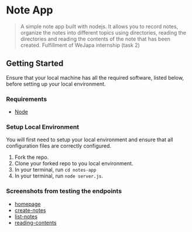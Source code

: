 # Note App
> A simple note app built with nodejs. It allows you to record notes, organize the notes into different topics using directories, reading the directories and reading the contents of the note that has been created. Fulfillment of WeJapa internship (task 2)


## Getting Started

Ensure that your local machine has all the required software, listed below, before setting up your local environment.

### Requirements

- [Node](https://nodejs.org/en/download/)
  

### Setup Local Environment

You will first need to setup your local environment and ensure that all configuration files are correctly configured.

1. Fork the repo.
2. Clone your forked repo to you local environment.
3. In your terminal, run `cd notes-app`
4. In your terminal, run `node server.js`.

### Screenshots from testing the endpoints 

- [homepage](screenshots/scrn1-task2.PNG)
- [create-notes](screenshots/create-note.PNG)
- [list-notes](screenshots/list-notes.PNG)
- [reading-contents](screenshots/read-contents.PNG)